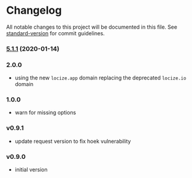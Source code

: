 # Changelog

All notable changes to this project will be documented in this file. See [standard-version](https://github.com/conventional-changelog/standard-version) for commit guidelines.

### [5.1.1](https://github.com/icai/locize-node-actions/compare/v2.0.0...v5.1.1) (2020-01-14)

### 2.0.0

- using the new `locize.app` domain replacing the deprecated `locize.io` domain

### 1.0.0

- warn for missing options

### v0.9.1

- update request version to fix hoek vulnerability

### v0.9.0

- initial version
